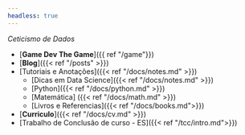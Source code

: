 ```yaml
---
headless: true
---
```


_Ceticismo de Dados_

- [**Game Dev The Game**]({{ ref "/game"}})
- [**Blog**]({{< ref "/posts" >}})
- [Tutoriais e Anotações]({{< ref "/docs/notes.md" >}})
  - [Dicas em Data Science]({{< ref "/docs/notes.md" >}})
  - [Python]({{< ref "/docs/python.md" >}})
  - [Matemática] ({{< ref "/docs/math.md" >}})
  - [Livros e Referencias]({{< ref "/docs/books.md">}})
- [**Curriculo**]({{< ref "/docs/cv.md" >}})
- [Trabalho de Conclusão de curso - ES]({{< ref "/tcc/intro.md">}})
